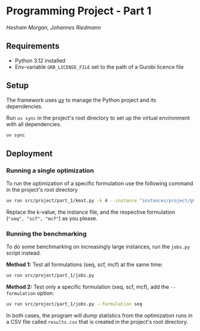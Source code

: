 # Programming Project - Part 1

_Hesham Morgan, Johannes Riedmann_

## Requirements

- Python 3.12 installed
- Env-variable `GRB_LICENSE_FILE` set to the path of a Gurobi licence file

## Setup

The framework uses [uv](https://docs.astral.sh/uv/getting-started/installation/) to manage the Python project and its dependencies.

Run `uv sync` in the project's root directory to set up the virtual environment with all dependencies.
```sh
uv sync
```

## Deployment

### Running a single optimization

To run the optimization of a specific formulation use the following command in the project's root directory

```sh
uv run src/project/part_1/kmst.py -k 4 --instance "instances/project/g01.dat" --formulation seq
```

Replace the k-value, the instance file, and the respective formulation (`"seq", "scf", "mcf"`) as you please.

### Running the benchmarking

To do some benchmarking on increasingly large instances, run the `jobs.py` script instead.

**Method 1:** Test all formulations (seq, scf, mcf) at the same time:
```sh
uv run src/project/part_1/jobs.py
```

**Method 2:** Test only a specific formulation (seq, scf, mcf), add the `--formulation` option:
```sh
uv run src/project/part_1/jobs.py --formulation seq
```

In both cases, the program will dump statistics from the optimization runs in a CSV file called
`results.csv` that is created in the project's root directory.